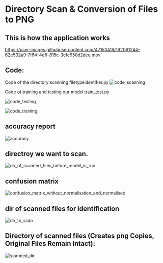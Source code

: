 
# Directory Scan & Conversion of Files to PNG

## This is how the application works



https://user-images.githubusercontent.com/47150418/162061244-62e532a9-7f64-4eff-815c-3cfc950d2dee.mov


## Code:
Code of the directory scanning filetypeidentifier.py
![code_scanning](https://user-images.githubusercontent.com/47150418/118359008-451b0100-b579-11eb-8f3e-c91f41e58124.png)

<p> Code of training and testing our model train_test.py</p>

![code_testing](https://user-images.githubusercontent.com/47150418/118359059-87dcd900-b579-11eb-8d5f-2fc7e834360b.png)

![code_training](https://user-images.githubusercontent.com/47150418/118359061-8f9c7d80-b579-11eb-8b0e-5ed391fa8e77.png)


## accuracy report

![accuracy](https://user-images.githubusercontent.com/47150418/118359244-88c23a80-b57a-11eb-9942-bcbd85b6a0ef.png)



## directroy we want to scan.



![dir_of_scanned_files_before_model_is_run](https://user-images.githubusercontent.com/47150418/118359285-ac858080-b57a-11eb-9a80-33b063919264.png)

## confusion matrix

![confusion_matrix_without_normalisation_and_normalised](https://user-images.githubusercontent.com/47150418/118359259-97a8ed00-b57a-11eb-9502-386da0d012ac.png)



## dir of scanned files for identification 


![dir_to_scan](https://user-images.githubusercontent.com/47150418/118359112-d5f1dc80-b579-11eb-966d-dcca3cd394cc.png)

## Directory of scanned files (Creates png Copies, Original Files Remain Intact):

![scanned_dir](https://user-images.githubusercontent.com/47150418/118361770-be6c2100-b584-11eb-8980-3c607c179c09.png)
